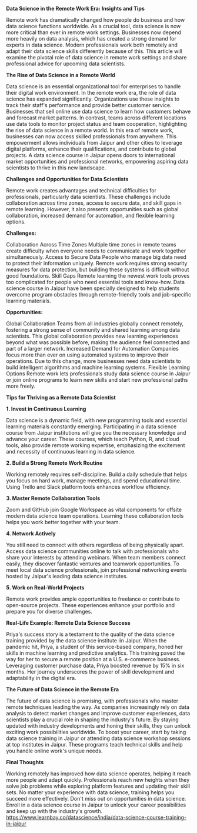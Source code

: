 **Data Science in the Remote Work Era: Insights and Tips**

Remote work has dramatically changed how people do business and how data science functions worldwide. As a crucial tool, data science is now more critical than ever in remote work settings. Businesses now depend more heavily on data analysis, which has created a strong demand for experts in data science. Modern professionals work both remotely and adapt their data science skills differently because of this. This article will examine the pivotal role of data science in remote work settings and share professional advice for upcoming data scientists.

**The Rise of Data Science in a Remote World**

Data science is an essential organizational tool for enterprises to handle their digital work environment. In the remote work era, the role of data science has expanded significantly. Organizations use these insights to track their staff's performance and provide better customer service. Businesses that sell online use data science to learn how customers behave and forecast market patterns. In contrast, teams across different locations use data tools to monitor project status and team cooperation, highlighting the rise of data science in a remote world.
In this era of remote work, businesses can now access skilled professionals from anywhere. This empowerment allows individuals from Jaipur and other cities to leverage digital platforms, enhance their qualifications, and contribute to global projects. A data science course in Jaipur opens doors to international market opportunities and professional networks, empowering aspiring data scientists to thrive in this new landscape.

**Challenges and Opportunities for Data Scientists**

Remote work creates advantages and technical difficulties for professionals, particularly data scientists. These challenges include collaboration across time zones, access to secure data, and skill gaps in remote learning. However, it also presents opportunities such as global collaboration, increased demand for automation, and flexible learning options.

**Challenges:**

Collaboration Across Time Zones
Multiple time zones in remote teams create difficulty when everyone needs to communicate and work together simultaneously.
Access to Secure Data
People who manage big data need to protect their information uniquely. Remote work requires strong security measures for data protection, but building these systems is difficult without good foundations.
Skill Gaps
Remote learning the newest work tools proves too complicated for people who need essential tools and know-how. Data science course in Jaipur have been specially designed to help students overcome program obstacles through remote-friendly tools and job-specific learning materials.

**Opportunities:**

Global Collaboration
Teams from all industries globally connect remotely, fostering a strong sense of community and shared learning among data scientists. This global collaboration provides new learning experiences beyond what was possible before, making the audience feel connected and part of a larger network.
Increased Demand for Automation
Companies focus more than ever on using automated systems to improve their operations. Due to this change, more businesses need data scientists to build intelligent algorithms and machine learning systems.
Flexible Learning Options
Remote work lets professionals study data science course in Jaipur or join online programs to learn new skills and start new professional paths more freely.

**Tips for Thriving as a Remote Data Scientist**

**1. Invest in Continuous Learning**

Data science is a dynamic field, with new programming tools and essential learning materials constantly emerging. Participating in a data science course from Jaipur institutions will give you the necessary knowledge and advance your career. These courses, which teach Python, R, and cloud tools, also provide remote working expertise, emphasizing the excitement and necessity of continuous learning in data science.

**2. Build a Strong Remote Work Routine**

Working remotely requires self-discipline. Build a daily schedule that helps you focus on hard work, manage meetings, and spend educational time. Using Trello and Slack platform tools enhances workflow efficiency.

**3. Master Remote Collaboration Tools**

Zoom and GitHub join Google Workspace as vital components for offsite modern data science team operations. Learning these collaboration tools helps you work better together with your team.

**4. Network Actively**

You still need to connect with others regardless of being physically apart. Access data science communities online to talk with professionals who share your interests by attending webinars. When team members connect easily, they discover fantastic ventures and teamwork opportunities. To meet local data science professionals, join professional networking events hosted by Jaipur's leading data science institutes.

**5. Work on Real-World Projects**

Remote work provides ample opportunities to freelance or contribute to open-source projects. These experiences enhance your portfolio and prepare you for diverse challenges.

**Real-Life Example: Remote Data Science Success**

Priya's success story is a testament to the quality of the data science training provided by the data science institute iin Jaipur. When the pandemic hit, Priya, a student of this service-based company, honed her skills in machine learning and predictive analytics. This training paved the way for her to secure a remote position at a U.S. e-commerce business. Leveraging customer purchase data, Priya boosted revenue by 15% in six months. Her journey underscores the power of skill development and adaptability in the digital era.

**The Future of Data Science in the Remote Era**

The future of data science is promising, with professionals who master remote techniques leading the way. As companies increasingly rely on data analysis to detect market changes and improve customer experiences, data scientists play a crucial role in shaping the industry's future. By staying updated with industry developments and honing their skills, they can unlock exciting work possibilities worldwide.
To boost your career, start by taking data science training in Jaipur or attending data science workshop sessions at top institutes in Jaipur. These programs teach technical skills and help you handle online work's unique needs.


**Final Thoughts**

Working remotely has improved how data science operates, helping it reach more people and adapt quickly. Professionals reach new heights when they solve job problems while exploring platform features and updating their skill sets. No matter your experience with data science, training helps you succeed more effectively.
Don't miss out on opportunities in data science. Enroll in a data science course in Jaipur to unlock your career possibilities and keep up with the industry's growth.
https://www.learnbay.co/datascience/india/data-science-course-training-in-jaipur

